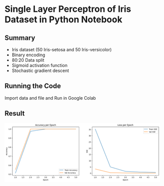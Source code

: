 # Single Layer Perceptron of Iris Dataset in Python Notebook


## Summary

- Iris dataset (50 Iris-setosa and 50 Iris-versicolor)
- Binary encoding
- 80:20 Data split
- Sigmoid activation function
- Stochastic gradient descent

## Running the Code

Import data and file and Run in Google Colab

## Result
![Accuracy and Loss](result.png)
